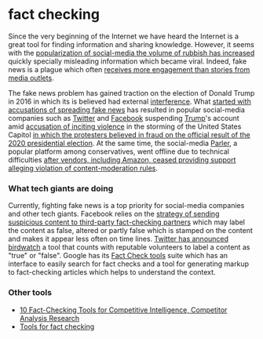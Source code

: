 # fact checking

Since the very beginning of the Internet we have heard the Internet is a great tool for finding information and sharing knowledge. However, it seems with the [popularization of social-media the volume of rubbish has increased](https://en.wikipedia.org/wiki/Fake_news) quickly specially misleading information which became viral. Indeed, fake news is a plague which often [receives more engagement than stories from media outlets](https://en.wikipedia.org/wiki/Fake_news#cite_note-19). 

The fake news problem has gained traction on the election of Donald Trump in 2016 in which its is believed had external [interference](https://en.wikipedia.org/wiki/Russian_interference_in_the_2016_United_States_elections). What [started with accusations of spreading fake news](https://en.wikipedia.org/wiki/2016_United_States_presidential_election) has resulted in popular social-media companies such as [Twitter](https://blog.twitter.com/en_us/topics/company/2020/suspension.html) and [Facebook](https://www.nytimes.com/2021/01/07/technology/facebook-trump-ban.html) suspending [Trump](https://en.wikipedia.org/wiki/Donald_Trump)'s account amid [accusation of inciting violence](https://www.wsj.com/articles/president-trump-to-regain-ability-to-tweet-from-his-personal-twitter-account-11610032898) in the storming of the United States Capitol [in which the protesters believed in fraud on the official result of the 2020 presidential election](https://en.wikipedia.org/wiki/2021_storming_of_the_United_States_Capitol). At the same time, the social-media [Parler](https://en.wikipedia.org/wiki/Parler), a popular platform among conservatives, went offline due to technical difficulties [after vendors, including Amazon, ceased providing support alleging violation of content-moderation rules](https://www.wsj.com/articles/why-was-parler-shut-down-heres-why-the-social-network-is-offline-11610478890#:~:text=Parler%20went%20offline%20after%20several,violated%20their%20content%2Dmoderation%20rules.).

### What tech giants are doing

Currently, fighting fake news is a top priority for social-media companies and other tech giants. Facebook relies on the [strategy of sending suspicious content to third-party fact-checking partners](https://www.facebook.com/business/help/2593586717571940?id=673052479947730) which may label the content as false, altered or partly false which is stamped on the content and makes it appear less often on time lines. [Twitter has announced birdwatch](https://blog.twitter.com/en_us/topics/product/2021/introducing-birdwatch-a-community-based-approach-to-misinformation.html) a tool that counts with reputable volunteers to label a content as "true" or "false". Google has its [Fact Check tools](https://toolbox.google.com/factcheck/about) suite which has an interface to easily search for fact checks and a tool for generating markup to fact-checking articles which helps to understand the context.

### Other tools

* [10 Fact-Checking Tools for Competitive Intelligence, Competitor Analysis Research](https://archintel.com/competitive-intelligence-news/10-fact-checking-tools-for-competitive-intelligence-competitor-analysis-research/)
* [Tools for fact checking](https://newsreel.pte.hu/glossary/tools_fact_checking)


